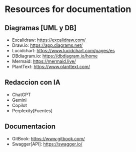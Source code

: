 # Resources for documentation
## Diagramas [UML y DB]
- Excalidraw: https://excalidraw.com/
- Draw.io: https://app.diagrams.net/
- Lucidchart: https://www.lucidchart.com/pages/es
- DBdiagram.io: https://dbdiagram.io/home
- Mermaid: https://mermaid.live/
- PlantText: https://www.planttext.com/

## Redaccion con IA
- ChatGPT
- Gemini
- Copilot
- Perplexity[Fuentes]

## Documentacion
- GitBook: https://www.gitbook.com/
- Swagger[API]: https://swagger.io/ 

